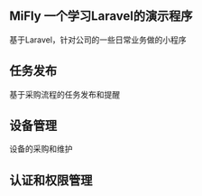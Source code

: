 ## MiFly 一个学习Laravel的演示程序



基于Laravel，针对公司的一些日常业务做的小程序
## 任务发布

基于采购流程的任务发布和提醒

## 设备管理

设备的采购和维护
## 认证和权限管理

